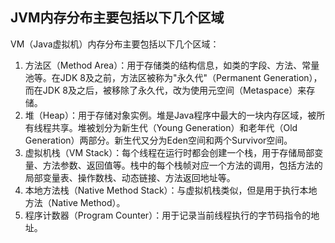 ## JVM内存分布主要包括以下几个区域

VM（Java虚拟机）内存分布主要包括以下几个区域：

1.  方法区（Method Area）：用于存储类的结构信息，如类的字段、方法、常量池等。在JDK 8及之前，方法区被称为"永久代"（Permanent Generation），而在JDK 8及之后，被移除了永久代，改为使用元空间（Metaspace）来存储。
2.  堆（Heap）：用于存储对象实例。堆是Java程序中最大的一块内存区域，被所有线程共享。堆被划分为新生代（Young Generation）和老年代（Old Generation）两部分。新生代又分为Eden空间和两个Survivor空间。
3.  虚拟机栈（VM Stack）：每个线程在运行时都会创建一个栈，用于存储局部变量、方法参数、返回值等。栈中的每个栈帧对应一个方法的调用，包括方法的局部变量表、操作数栈、动态链接、方法返回地址等。
4.  本地方法栈（Native Method Stack）：与虚拟机栈类似，但是用于执行本地方法（Native Method）。
5.  程序计数器（Program Counter）：用于记录当前线程执行的字节码指令的地址。